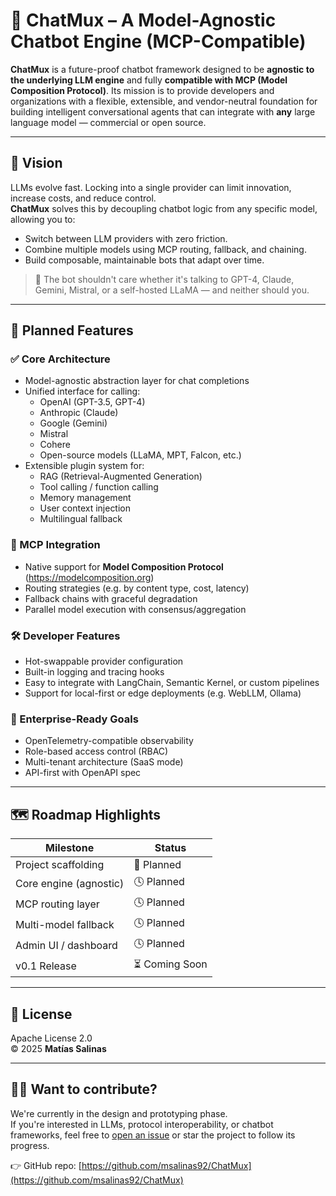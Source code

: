 # 🤖 ChatMux – A Model-Agnostic Chatbot Engine (MCP-Compatible)

**ChatMux** is a future-proof chatbot framework designed to be **agnostic to the underlying LLM engine** and fully **compatible with MCP (Model Composition Protocol)**. Its mission is to provide developers and organizations with a flexible, extensible, and vendor-neutral foundation for building intelligent conversational agents that can integrate with **any** large language model — commercial or open source.

---

## 🎯 Vision

LLMs evolve fast. Locking into a single provider can limit innovation, increase costs, and reduce control.  
**ChatMux** solves this by decoupling chatbot logic from any specific model, allowing you to:

- Switch between LLM providers with zero friction.
- Combine multiple models using MCP routing, fallback, and chaining.
- Build composable, maintainable bots that adapt over time.

> 🧠 The bot shouldn't care whether it's talking to GPT-4, Claude, Gemini, Mistral, or a self-hosted LLaMA — and neither should you.

---

## 🧩 Planned Features

### ✅ Core Architecture
- Model-agnostic abstraction layer for chat completions
- Unified interface for calling:
  - OpenAI (GPT-3.5, GPT-4)
  - Anthropic (Claude)
  - Google (Gemini)
  - Mistral
  - Cohere
  - Open-source models (LLaMA, MPT, Falcon, etc.)
- Extensible plugin system for:
  - RAG (Retrieval-Augmented Generation)
  - Tool calling / function calling
  - Memory management
  - User context injection
  - Multilingual fallback

### 🔀 MCP Integration
- Native support for **Model Composition Protocol** (https://modelcomposition.org)
- Routing strategies (e.g. by content type, cost, latency)
- Fallback chains with graceful degradation
- Parallel model execution with consensus/aggregation

### 🛠️ Developer Features
- Hot-swappable provider configuration
- Built-in logging and tracing hooks
- Easy to integrate with LangChain, Semantic Kernel, or custom pipelines
- Support for local-first or edge deployments (e.g. WebLLM, Ollama)

### 💼 Enterprise-Ready Goals
- OpenTelemetry-compatible observability
- Role-based access control (RBAC)
- Multi-tenant architecture (SaaS mode)
- API-first with OpenAPI spec

---

## 🗺 Roadmap Highlights

| Milestone             | Status     |
|-----------------------|------------|
| Project scaffolding   | 🚧 Planned |
| Core engine (agnostic) | 🕓 Planned |
| MCP routing layer     | 🕓 Planned |
| Multi-model fallback  | 🕓 Planned |
| Admin UI / dashboard  | 🕓 Planned |
| v0.1 Release          | ⏳ Coming Soon |

---

## 📖 License

Apache License 2.0  
© 2025 **Matías Salinas**

---

## 🙋‍♀️ Want to contribute?

We're currently in the design and prototyping phase.  
If you're interested in LLMs, protocol interoperability, or chatbot frameworks, feel free to [open an issue](https://github.com/msalinas92/ChatMux/issues) or star the project to follow its progress.

👉 GitHub repo: [https://github.com/msalinas92/ChatMux](https://github.com/msalinas92/ChatMux)
